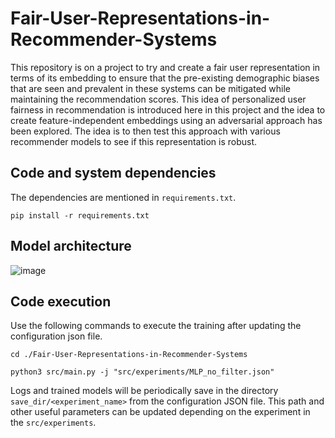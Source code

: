 # Fair-User-Representations-in-Recommender-Systems

This repository is on a project to try and create a fair user representation in terms of its embedding to ensure that the pre-existing demographic biases that are seen and prevalent in these systems can be mitigated while maintaining the recommendation scores. This idea of personalized user fairness in recommendation is introduced here in this project and the idea to create feature-independent embeddings using an adversarial approach has been explored. The idea is to then test this approach with various recommender models to see if this representation is robust.

## Code and system dependencies

The dependencies are mentioned in `requirements.txt`.

```pip install -r requirements.txt```

## Model architecture

![image](https://github.com/shivamojha2/Fair-User-Representations-in-Recommender-Systems/blob/main/static/images/architecture.png)

## Code execution

Use the following commands to execute the training after updating the configuration json file.

```
cd ./Fair-User-Representations-in-Recommender-Systems

python3 src/main.py -j "src/experiments/MLP_no_filter.json"
```

Logs and trained models will be periodically save in the directory `save_dir/<experiment_name>` from the configuration JSON file. This path and other useful parameters can be updated depending on the experiment in the `src/experiments`.
